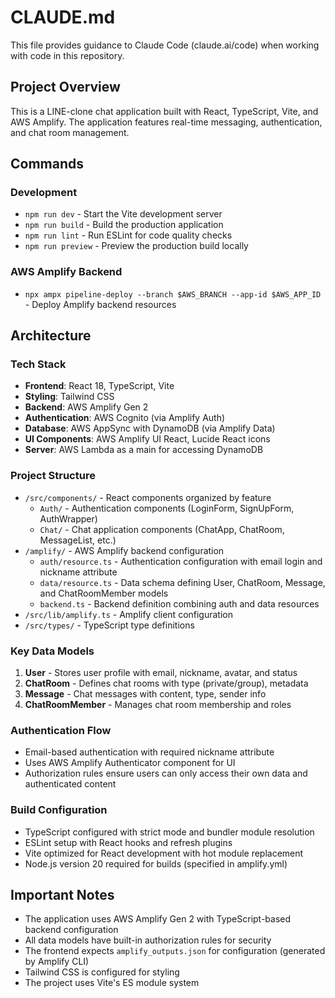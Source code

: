 # CLAUDE.md

This file provides guidance to Claude Code (claude.ai/code) when working with code in this repository.

## Project Overview

This is a LINE-clone chat application built with React, TypeScript, Vite, and AWS Amplify. The application features real-time messaging, authentication, and chat room management.

## Commands

### Development
- `npm run dev` - Start the Vite development server
- `npm run build` - Build the production application
- `npm run lint` - Run ESLint for code quality checks
- `npm run preview` - Preview the production build locally

### AWS Amplify Backend
- `npx ampx pipeline-deploy --branch $AWS_BRANCH --app-id $AWS_APP_ID` - Deploy Amplify backend resources

## Architecture

### Tech Stack
- **Frontend**: React 18, TypeScript, Vite
- **Styling**: Tailwind CSS
- **Backend**: AWS Amplify Gen 2
- **Authentication**: AWS Cognito (via Amplify Auth)
- **Database**: AWS AppSync with DynamoDB (via Amplify Data)
- **UI Components**: AWS Amplify UI React, Lucide React icons
- **Server**: AWS Lambda as a main for accessing DynamoDB

### Project Structure
- `/src/components/` - React components organized by feature
  - `Auth/` - Authentication components (LoginForm, SignUpForm, AuthWrapper)
  - `Chat/` - Chat application components (ChatApp, ChatRoom, MessageList, etc.)
- `/amplify/` - AWS Amplify backend configuration
  - `auth/resource.ts` - Authentication configuration with email login and nickname attribute
  - `data/resource.ts` - Data schema defining User, ChatRoom, Message, and ChatRoomMember models
  - `backend.ts` - Backend definition combining auth and data resources
- `/src/lib/amplify.ts` - Amplify client configuration
- `/src/types/` - TypeScript type definitions

### Key Data Models
1. **User** - Stores user profile with email, nickname, avatar, and status
2. **ChatRoom** - Defines chat rooms with type (private/group), metadata
3. **Message** - Chat messages with content, type, sender info
4. **ChatRoomMember** - Manages chat room membership and roles

### Authentication Flow
- Email-based authentication with required nickname attribute
- Uses AWS Amplify Authenticator component for UI
- Authorization rules ensure users can only access their own data and authenticated content

### Build Configuration
- TypeScript configured with strict mode and bundler module resolution
- ESLint setup with React hooks and refresh plugins
- Vite optimized for React development with hot module replacement
- Node.js version 20 required for builds (specified in amplify.yml)

## Important Notes
- The application uses AWS Amplify Gen 2 with TypeScript-based backend configuration
- All data models have built-in authorization rules for security
- The frontend expects `amplify_outputs.json` for configuration (generated by Amplify CLI)
- Tailwind CSS is configured for styling
- The project uses Vite's ES module system